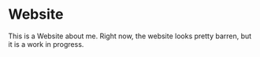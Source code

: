 # Website

This is a Website about me. Right now, the website looks pretty barren, but it is a work in progress.

